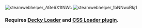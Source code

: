 ![steamwebhelper_AGe6X1tNWc](https://github.com/user-attachments/assets/85ea3c31-2a85-44e9-b1cd-fb34640455b3)
![steamwebhelper_1bNNwxRkj1](https://github.com/user-attachments/assets/f346718e-3f59-4b2f-a3e4-35c08661b2e4)

### Requires [Decky Loader](https://github.com/SteamDeckHomebrew/decky-loader) and [CSS Loader plugin](https://deckthemes.com/).
